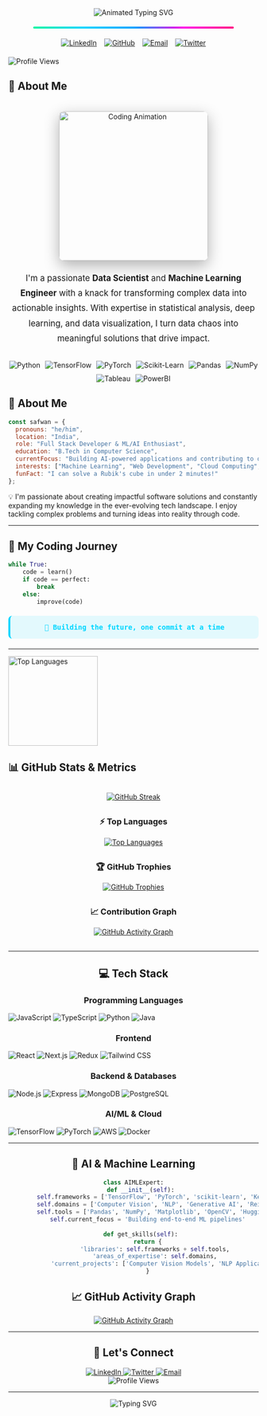 <!-- Header Section with Static Gradient Divider -->
<div align="center">
  <img src="https://readme-typing-svg.demolab.com?font=Fira+Code&weight=800&size=40&duration=3500&pause=500&color=00FF9D&center=true&vCenter=true&width=1100&height=100&lines=Hey+There!+%F0%9F%91%8B;I'm+Mohd+Safwan+Uddin;Data+Science+Enthusiast+%7C+ML+Engineer+%7C+AI+Developer" alt="Animated Typing SVG" />

  <!-- Static Gradient Divider (no animation, GitHub-safe) -->
  <div style="background: linear-gradient(90deg, #00F5A0, #00D4FF, #00A2FF, #FF00E6, #FF0080); height: 4px; width: 80%; margin: 20px auto; border-radius: 2px;"></div>
</div>

  <!-- Animated Social Badges -->
  <div style="display: flex; justify-content: center; gap: 15px; margin: 20px 0;">
    <a href="https://www.linkedin.com/in/mohd-safwan-uddin-299602257/" target="_blank">
      <img src="https://img.shields.io/badge/LinkedIn-0A66C2?style=for-the-badge&logo=linkedin&logoColor=white&labelColor=0A66C2&color=0A66C2" alt="LinkedIn"/>
    </a>
    <a href="https://github.com/safwannuddin" target="_blank">
      <img src="https://img.shields.io/badge/GitHub-181717?style=for-the-badge&logo=github&logoColor=white&labelColor=181717&color=181717" alt="GitHub"/>
    </a>
    <a href="mailto:safwanuddin405@gmail.com">
      <img src="https://img.shields.io/badge/Email-EA4335?style=for-the-badge&logo=gmail&logoColor=white&labelColor=EA4335&color=EA4335" alt="Email"/>
    </a>
    <a href="https://x.com/SafwanUddi19218" target="_blank">
      <img src="https://img.shields.io/badge/Twitter-1DA1F2?style=for-the-badge&logo=twitter&logoColor=white&labelColor=1DA1F2&color=1DA1F2" alt="Twitter"/>
    </a>
  </div>
  
  <!-- Profile Views Counter -->
  <img src="https://komarev.com/ghpvc/?username=safwannuddin&style=flat-square&color=00D4FF&label=PROFILE+VIEWS" alt="Profile Views" />
</div>

<!-- About Me Section -->
## 🚀 About Me

<div align="center">
  <img src="https://user-images.githubusercontent.com/10498744/210012254-234538ff-d198-48aa-8964-37e6fd45d227.gif" style="height: 300px; border-radius: 10px; box-shadow: 0 10px 30px rgba(0, 0, 0, 0.3); margin: 20px 0;" alt="Coding Animation" />
  
  <p style="font-size: 1.2em; line-height: 1.8; max-width: 900px; margin: 0 auto 30px;">
    I'm a passionate <strong>Data Scientist</strong> and <strong>Machine Learning Engineer</strong> with a knack for transforming complex data into actionable insights. With expertise in statistical analysis, deep learning, and data visualization, I turn data chaos into meaningful solutions that drive impact.
  </p>
  
  <!-- Skills Badges -->
  <div style="display: flex; flex-wrap: wrap; justify-content: center; gap: 10px; margin: 25px 0;">
    <img src="https://img.shields.io/badge/Python-3776AB?style=flat-square&logo=python&logoColor=white" alt="Python" />
    <img src="https://img.shields.io/badge/TensorFlow-FF6F00?style=flat-square&logo=tensorflow&logoColor=white" alt="TensorFlow" />
    <img src="https://img.shields.io/badge/PyTorch-EE4C2C?style=flat-square&logo=pytorch&logoColor=white" alt="PyTorch" />
    <img src="https://img.shields.io/badge/Scikit--Learn-F7931E?style=flat-square&logo=scikit-learn&logoColor=white" alt="Scikit-Learn" />
    <img src="https://img.shields.io/badge/Pandas-150458?style=flat-square&logo=pandas&logoColor=white" alt="Pandas" />
    <img src="https://img.shields.io/badge/Numpy-013243?style=flat-square&logo=numpy&logoColor=white" alt="NumPy" />
    <img src="https://img.shields.io/badge/Tableau-E97627?style=flat-square&logo=tableau&logoColor=white" alt="Tableau" />
    <img src="https://img.shields.io/badge/PowerBI-F2C811?style=flat-square&logo=powerbi&logoColor=black" alt="PowerBI" />
  </div>
</div>

## 🚀 About Me

```javascript
const safwan = {
  pronouns: "he/him",
  location: "India",
  role: "Full Stack Developer & ML/AI Enthusiast",
  education: "B.Tech in Computer Science",
  currentFocus: "Building AI-powered applications and contributing to open source",
  interests: ["Machine Learning", "Web Development", "Cloud Computing", "Open Source"],
  funFact: "I can solve a Rubik's cube in under 2 minutes!"
};
```

💡 I'm passionate about creating impactful software solutions and constantly expanding my knowledge in the ever-evolving tech landscape. I enjoy tackling complex problems and turning ideas into reality through code.

---

## 🚀 My Coding Journey

```python
while True:
    code = learn()
    if code == perfect:
        break
    else:
        improve(code)
```

<!-- Static text replacement for typing animation -->
<div align="center" style="margin: 20px 0; padding: 15px; background: rgba(0, 214, 255, 0.1); border-radius: 8px; border-left: 4px solid #00d6ff;">
  <p style="margin: 0; font-family: 'Fira Code', monospace; font-weight: 600; color: #00d6ff;">🚀 Building the future, one commit at a time</p>
</div>

---


  
 
  
  <!-- Top Languages Card -->
  <a href="https://github.com/safwannuddin">
    <img height="180em" src="https://github-readme-stats.vercel.app/api/top-langs/?username=safwannuddin&layout=compact&theme=radical&langs_count=8&hide_border=true" alt="Top Languages" />
  </a>
</div>

## 📊 GitHub Stats & Metrics

<div align="center" style="margin: 30px 0;">
  <!-- GitHub Stats Cards -->
  <div style="display: flex; justify-content: space-around; flex-wrap: wrap; gap: 20px; margin-bottom: 30px;">
    <a href="https://github.com/safwannuddin">
      <img 
        src="https://github-readme-streak-stats.herokuapp.com?user=safwannuddin&theme=radical&hide_border=true&date_format=M%20j%5B%2C%20Y%5D" 
        alt="GitHub Streak"
        style="max-width: 100%; height: auto;"
      />
    </a>
  </div>
  
  <!-- Top Languages -->
  <div style="margin: 30px 0;">
    <h3>⚡ Top Languages</h3>
    <a href="https://github.com/safwannuddin">
      <img 
        src="https://github-readme-stats.vercel.app/api/top-langs/?username=safwannuddin&layout=compact&theme=radical&langs_count=8&hide_border=true" 
        alt="Top Languages"
        style="max-width: 100%; height: auto;"
      />
    </a>
  </div>
  
  <!-- GitHub Trophies -->
  <div style="margin: 30px 0;">
    <h3>🏆 GitHub Trophies</h3>
    <a href="https://github.com/ryo-ma/github-profile-trophy">
      <img 
        src="https://github-profile-trophy.vercel.app/?username=safwannuddin&theme=radical&no-frame=true&no-bg=true&row=2&column=4" 
        alt="GitHub Trophies"
        style="max-width: 100%; height: auto;"
      />
    </a>
  </div>
  
  <!-- Contribution Graph -->
  <div style="margin: 30px 0;">
    <h3>📈 Contribution Graph</h3>
    <a href="https://github.com/safwannuddin">
      <img 
        src="https://github-readme-activity-graph.vercel.app/graph?username=safwannuddin&theme=react-dark&bg_color=0d1117&hide_border=true&area=true&area_color=00ff9d&line=00ff9d&point=ffffff" 
        alt="GitHub Activity Graph"
        style="max-width: 100%; height: auto;"
      />
    </a>
  </div>
  

  
  
---

## 💻 Tech Stack

### Programming Languages
<div align="left">
  <img src="https://img.shields.io/badge/JavaScript-F7DF1E?style=for-the-badge&logo=javascript&logoColor=black" alt="JavaScript" />
  <img src="https://img.shields.io/badge/TypeScript-3178C6?style=for-the-badge&logo=typescript&logoColor=white" alt="TypeScript" />
  <img src="https://img.shields.io/badge/Python-3776AB?style=for-the-badge&logo=python&logoColor=white" alt="Python" />
  <img src="https://img.shields.io/badge/Java-007396?style=for-the-badge&logo=java&logoColor=white" alt="Java" />
</div>

### Frontend
<div align="left">
  <img src="https://img.shields.io/badge/React-61DAFB?style=for-the-badge&logo=react&logoColor=black" alt="React" />
  <img src="https://img.shields.io/badge/Next.js-000000?style=for-the-badge&logo=nextdotjs&logoColor=white" alt="Next.js" />
  <img src="https://img.shields.io/badge/Redux-764ABC?style=for-the-badge&logo=redux&logoColor=white" alt="Redux" />
  <img src="https://img.shields.io/badge/Tailwind_CSS-38B2AC?style=for-the-badge&logo=tailwind-css&logoColor=white" alt="Tailwind CSS" />
</div>

### Backend & Databases
<div align="left">
  <img src="https://img.shields.io/badge/Node.js-339933?style=for-the-badge&logo=nodedotjs&logoColor=white" alt="Node.js" />
  <img src="https://img.shields.io/badge/Express.js-000000?style=for-the-badge&logo=express&logoColor=white" alt="Express" />
  <img src="https://img.shields.io/badge/MongoDB-47A248?style=for-the-badge&logo=mongodb&logoColor=white" alt="MongoDB" />
  <img src="https://img.shields.io/badge/PostgreSQL-4169E1?style=for-the-badge&logo=postgresql&logoColor=white" alt="PostgreSQL" />
</div>

### AI/ML & Cloud
<div align="left">
  <img src="https://img.shields.io/badge/TensorFlow-FF6F00?style=for-the-badge&logo=tensorflow&logoColor=white" alt="TensorFlow" />
  <img src="https://img.shields.io/badge/PyTorch-EE4C2C?style=for-the-badge&logo=pytorch&logoColor=white" alt="PyTorch" />
  <img src="https://img.shields.io/badge/AWS-232F3E?style=for-the-badge&logo=amazonaws&logoColor=white" alt="AWS" />
  <img src="https://img.shields.io/badge/Docker-2496ED?style=for-the-badge&logo=docker&logoColor=white" alt="Docker" />
</div>

---

## 🤖 AI & Machine Learning

```python
class AIMLExpert:
    def __init__(self):
        self.frameworks = ['TensorFlow', 'PyTorch', 'scikit-learn', 'Keras']
        self.domains = ['Computer Vision', 'NLP', 'Generative AI', 'Reinforcement Learning']
        self.tools = ['Pandas', 'NumPy', 'Matplotlib', 'OpenCV', 'Hugging Face']
        self.current_focus = 'Building end-to-end ML pipelines'
        
    def get_skills(self):
        return {
            'libraries': self.frameworks + self.tools,
            'areas_of_expertise': self.domains,
            'current_projects': ['Computer Vision Models', 'NLP Applications']
        }
```

## 📈 GitHub Activity Graph

<div align="center">
  <a href="https://github.com/safwannuddin">
    <img src="https://github-readme-activity-graph.vercel.app/graph?username=safwannuddin&theme=github-compact&bg_color=0d1117&color=00ff00&line=00ff00&point=00ff00&area=true&hide_border=true" alt="GitHub Activity Graph" />
  </a>
</div>

---



## 🌟 Let's Connect

<div align="center">
  <a href="https://www.linkedin.com/in/mohd-safwan-uddin-299602257/" target="_blank">
    <img src="https://img.shields.io/badge/LinkedIn-0077B5?style=for-the-badge&logo=linkedin&logoColor=white" alt="LinkedIn" />
  </a>
  <a href="https://x.com/SafwanUddi19218" target="_blank">
    <img src="https://img.shields.io/badge/Twitter-1DA1F2?style=for-the-badge&logo=twitter&logoColor=white" alt="Twitter" />
  </a>
  <a href="mailto:safwanuddin405@gmail.com">
    <img src="https://img.shields.io/badge/Email-D14836?style=for-the-badge&logo=gmail&logoColor=white" alt="Email" />
  </a>
 
</div>

<div align="center">
  <img src="https://komarev.com/ghpvc/?username=safwannuddin&style=flat-square&color=blue" alt="Profile Views" />
</div>

---

<div align="center">
  <img src="https://readme-typing-svg.herokuapp.com?font=Fira+Code&weight=600&size=22&duration=3000&pause=1000&color=38BDF8&center=true&vCenter=true&width=600&lines=Thanks+for+visiting!;Let's+connect+and+create+amazing+things!" alt="Typing SVG" />
</div>

